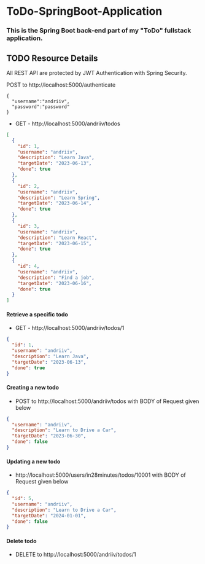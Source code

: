 <h1>ToDo-SpringBoot-Application</h1>
<h3>This is the Spring Boot back-end part of my "ToDo" fullstack application. </h3>

## TODO Resource Details

All REST API are protected by JWT Authentication with Spring Security.

POST to http://localhost:5000/authenticate

```
{
  "username":"andriiv",
  "password":"password"
}
```

- GET - http://localhost:5000/andriiv/todos

```json
[
  {
    "id": 1,
    "username": "andriiv",
    "description": "Learn Java",
    "targetDate": "2023-06-13",
    "done": true
  },
  {
    "id": 2,
    "username": "andriiv",
    "description": "Learn Spring",
    "targetDate": "2023-06-14",
    "done": true
  },
  {
    "id": 3,
    "username": "andriiv",
    "description": "Learn React",
    "targetDate": "2023-06-15",
    "done": true
  },
  {
    "id": 4,
    "username": "andriiv",
    "description": "Find a job",
    "targetDate": "2023-06-16",
    "done": true
  }
]
```

#### Retrieve a specific todo

- GET - http://localhost:5000/andriiv/todos/1

```json
{
  "id": 1,
  "username": "andriiv",
  "description": "Learn Java",
  "targetDate": "2023-06-13",
  "done": true
}
```

#### Creating a new todo

- POST to http://localhost:5000/andriiv/todos with BODY of Request given below

```json
{
  "username": "andriiv",
  "description": "Learn to Drive a Car",
  "targetDate": "2023-06-30",
  "done": false
}
```

#### Updating a new todo

- http://localhost:5000/users/in28minutes/todos/10001 with BODY of Request given below

```json
{
  "id": 5,
  "username": "andriiv",
  "description": "Learn to Drive a Car",
  "targetDate": "2024-01-01",
  "done": false
}
```

#### Delete todo

- DELETE to http://localhost:5000/andriiv/todos/1